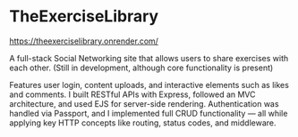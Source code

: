 # TheExerciseLibrary
https://theexerciselibrary.onrender.com/

A full-stack Social Networking site that allows users to share exercises with each other.
(Still in development, although core functionality is present)

Features user login, content uploads, and interactive elements such as likes and comments. I built RESTful APIs with Express, followed an MVC architecture, and used EJS for server-side rendering. Authentication was handled via Passport, and I implemented full CRUD functionality — all while applying key HTTP concepts like routing, status codes, and middleware.
